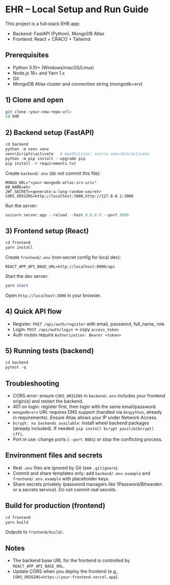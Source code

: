 # EHR – Local Setup and Run Guide

This project is a full‑stack EHR app:
- Backend: FastAPI (Python), MongoDB Atlas
- Frontend: React + CRACO + Tailwind

## Prerequisites
- Python 3.10+ (Windows/macOS/Linux)
- Node.js 18+ and Yarn 1.x
- Git
- MongoDB Atlas cluster and connection string (mongodb+srv)

## 1) Clone and open
```bash
git clone <your-new-repo-url>
cd EHR
```

## 2) Backend setup (FastAPI)
```powershell
cd backend
python -m venv venv
venv\Scripts\activate   # macOS/Linux: source venv/bin/activate
python -m pip install --upgrade pip
pip install -r requirements.txt
```

Create `backend/.env` (do not commit this file):
```env
MONGO_URL="<your-mongodb-atlas-srv-uri>"
DB_NAME=ehr
JWT_SECRET=<generate-a-long-random-secret>
CORS_ORIGINS=http://localhost:3000,http://127.0.0.1:3000
```

Run the server:
```powershell
uvicorn server:app --reload --host 0.0.0.0 --port 8000
```

## 3) Frontend setup (React)
```powershell
cd frontend
yarn install
```

Create `frontend/.env` (non‑secret config for local dev):
```env
REACT_APP_API_BASE_URL=http://localhost:8000/api
```

Start the dev server:
```powershell
yarn start
```

Open `http://localhost:3000` in your browser.

## 4) Quick API flow
- Register: `POST /api/auth/register` with email, password, full_name, role
- Login: `POST /api/auth/login` → copy `access_token`
- Auth routes require `Authorization: Bearer <token>`

## 5) Running tests (backend)
```powershell
cd backend
pytest -q
```

## Troubleshooting
- CORS error: ensure `CORS_ORIGINS` in `backend/.env` includes your frontend origin(s) and restart the backend.
- 401 on login: register first, then login with the same email/password.
- `mongodb+srv` URI: requires DNS support (handled via `dnspython`, already in requirements). Ensure Atlas allows your IP under Network Access.
- `bcrypt: no backends available`: install wheel backend packages (already included). If needed: `pip install bcrypt passlib[bcrypt] cffi`.
- Port in use: change ports (`--port 8001`) or stop the conflicting process.

## Environment files and secrets
- Real `.env` files are ignored by Git (see `.gitignore`).
- Commit and share templates only: add `backend/.env.example` and `frontend/.env.example` with placeholder keys.
- Share secrets privately (password managers like 1Password/Bitwarden or a secrets service). Do not commit real secrets.

## Build for production (frontend)
```powershell
cd frontend
yarn build
```
Outputs to `frontend/build/`.

## Notes
- The backend base URL for the frontend is controlled by `REACT_APP_API_BASE_URL`.
- Update CORS when you deploy the frontend (e.g., `CORS_ORIGINS=https://your-frontend.vercel.app`).
